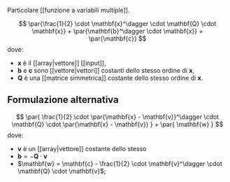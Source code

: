 Particolare [[funzione a variabili multiple]].

$$
\par{\frac{1}{2} \cdot \mathbf{x}^\dagger \cdot \mathbf{Q} \cdot \mathbf{x}}
+ 
\par{\mathbf{b}^\dagger \cdot \mathbf{x}}
+ 
\par{\mathbf{c}}
$$
dove: 
- $\mathbf{x}$ è il [[array|vettore]] [[input]],
- $\mathbf{b}$ e $\mathbf{c}$ sono [[vettore|vettori]] costanti dello stesso ordine di $\mathbf{x}$,
- $\mathbf{Q}$ è una [[matrice simmetrica]] costante dello stesso ordine di $\mathbf{x}$.

## Formulazione alternativa

$$
\par{
	\frac{1}{2} 
	\cdot 
	\par{\mathbf{x} - \mathbf{v}}^\dagger
	\cdot
	\mathbf{Q}
	\cdot
	\par{\mathbf{x} - \mathbf{v}}
}
+
\par{
\mathbf{w}
}
$$
dove:
- $\mathbf{v}$ è un [[array|vettore]] costante dello stesso 
- $\mathbf{b} = - \mathbf{Q} \cdot \mathbf{v}$
- $\mathbf{w} = \mathbf{c} - \frac{1}{2} \cdot \mathbf{v}^\dagger \cdot \mathbf{Q} \cdot \mathbf{v}$;

